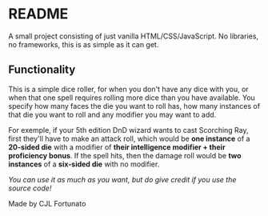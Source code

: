 # README

A small project consisting of just vanilla HTML/CSS/JavaScript. No libraries, no frameworks, this is as simple as it can get.

## Functionality

This is a simple dice roller, for when you don't have any dice with you, or when that one spell requires rolling more dice than you have available. You specify how many faces the die you want to roll has, how many instances of that die you want to roll and any modifier you may want to add.

For exemple, if your 5th edition DnD wizard wants to cast Scorching Ray, first they'll have to make an attack roll, which would be **one instance** of a **20-sided die** with a modifier of **their intelligence modifier + their proficiency bonus**.
If the spell hits, then the damage roll would be **two instances** of a **six-sided die** with no modifier.

*You can use it as much as you want, but do give credit if you use the source code!*

Made by CJL Fortunato
